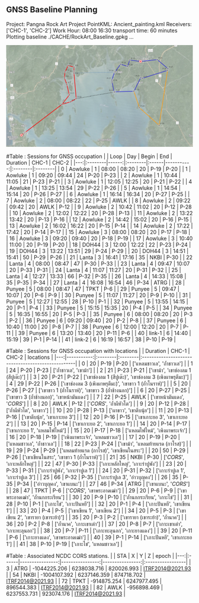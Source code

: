 ## GNSS Baseline Planning
<p>
Project:   Pangna Rock Art Project
PointKML:  Ancient_painting.kml
Receivers:  ['CHC-1', 'CHC-2']
Work Hour:  08:00 16:30
transport time:  60 minutes
Plotting baseline ./CACHE/RockArt_Baseline.gpkg ...
</p>

![alt text](https://github.com/phisan-chula/GNSS-Calibration/blob/main/BaselinePlanning/Baseline_AWLK_TPKT.png)

#Table : Sessions for GNSS occupation 
|    | Loop    |   Day | Begin   | End   |   Duration | CHC-1   | CHC-2   |
|---:|:--------|------:|:--------|:------|-----------:|:--------|:--------|
|  0 | Aowluke |     1 | 08:00   | 08:20 |         20 | P-19    | P-20    |
|  1 | Aowluke |     1 | 09:20   | 09:44 |         24 | P-20    | P-23    |
|  2 | Aowluke |     1 | 10:44   | 11:05 |         21 | P-23    | P-21    |
|  3 | Aowluke |     1 | 12:05   | 12:25 |         20 | P-21    | P-22    |
|  4 | Aowluke |     1 | 13:25   | 13:54 |         29 | P-22    | P-26    |
|  5 | Aowluke |     1 | 14:54   | 15:14 |         20 | P-26    | P-27    |
|  6 | Aowluke |     1 | 16:14   | 16:34 |         20 | P-27    | P-25    |
|  7 | Aowluke |     2 | 08:00   | 08:22 |         22 | P-25    | AWLK    |
|  8 | Aowluke |     2 | 09:22   | 09:42 |         20 | AWLK    | P-12    |
|  9 | Aowluke |     2 | 10:42   | 11:02 |         20 | P-12    | P-28    |
| 10 | Aowluke |     2 | 12:02   | 12:22 |         20 | P-28    | P-13    |
| 11 | Aowluke |     2 | 13:22   | 13:42 |         20 | P-13    | P-16    |
| 12 | Aowluke |     2 | 14:42   | 15:02 |         20 | P-16    | P-15    |
| 13 | Aowluke |     2 | 16:02   | 16:22 |         20 | P-15    | P-14    |
| 14 | Aowluke |     2 | 17:22   | 17:42 |         20 | P-14    | P-17    |
| 15 | Aowluke |     3 | 08:00   | 08:20 |         20 | P-17    | P-18    |
| 16 | Aowluke |     3 | 09:20   | 09:40 |         20 | P-18    | P-19    |
| 17 | Aowluke |     3 | 10:40   | 11:00 |         20 | P-19    | P-20    |
| 18 | DOH44   |     3 | 12:00   | 12:22 |         22 | P-23    | P-24    |
| 19 | DOH44   |     3 | 13:22   | 13:51 |         29 | P-24    | P-29    |
| 20 | DOH44   |     3 | 14:51   | 15:41 |         50 | P-29    | P-26    |
| 21 | Lanta   |     3 | 16:41   | 17:16 |         35 | NKBI    | P-30    |
| 22 | Lanta   |     4 | 08:00   | 08:47 |         47 | P-30    | P-33    |
| 23 | Lanta   |     4 | 09:47   | 10:07 |         20 | P-33    | P-31    |
| 24 | Lanta   |     4 | 11:07   | 11:27 |         20 | P-31    | P-32    |
| 25 | Lanta   |     4 | 12:27   | 13:33 |         66 | P-32    | P-35    |
| 26 | Lanta   |     4 | 14:33   | 15:08 |         35 | P-35    | P-34    |
| 27 | Lanta   |     4 | 16:08   | 16:54 |         46 | P-34    | ATRG    |
| 28 | Punyee  |     5 | 08:00   | 08:47 |         47 | TPKT    | P-6     |
| 29 | Punyee  |     5 | 09:47   | 10:07 |         20 | P-6     | P-9     |
| 30 | Punyee  |     5 | 11:07   | 11:27 |         20 | P-9     | P-10    |
| 31 | Punyee  |     5 | 12:27   | 12:55 |         28 | P-10    | P-1     |
| 32 | Punyee  |     5 | 13:55   | 14:15 |         20 | P-1     | P-4     |
| 33 | Punyee  |     5 | 15:15   | 15:35 |         20 | P-4     | P-5     |
| 34 | Punyee  |     5 | 16:35   | 16:55 |         20 | P-5     | P-3     |
| 35 | Punyee  |     6 | 08:00   | 08:20 |         20 | P-3     | P-2     |
| 36 | Punyee  |     6 | 09:20   | 09:40 |         20 | P-2     | P-8     |
| 37 | Punyee  |     6 | 10:40   | 11:00 |         20 | P-8     | P-7     |
| 38 | Punyee  |     6 | 12:00   | 12:20 |         20 | P-7     | P-11    |
| 39 | Punyee  |     6 | 13:20   | 13:40 |         20 | P-11    | P-6     |
| 40 | link-1  |     6 | 14:40   | 15:19 |         39 | P-1     | P-14    |
| 41 | link-2  |     6 | 16:19   | 16:57 |         38 | P-10    | P-19    |


#Table : Sessions for GNSS occupation with locations
|    |   Duration | CHC-1   | CHC-2   | locations                                         |
|---:|-----------:|:--------|:--------|:--------------------------------------------------|
|  0 |         20 | P-19    | P-20    | ['แหลมชาวเล', 'ถ้ำชาวเล']                          |
|  1 |         24 | P-20    | P-23    | ['ถ้ำชาวเล', 'เขาม้า']                              |
|  2 |         21 | P-23    | P-21    | ['เขาม้า', 'เขาช่องลม 1 (สีปูเต๊ะ)']                   |
|  3 |         20 | P-21    | P-22    | ['เขาช่องลม 1 (สีปูเต๊ะ)', 'เขาช่องลม 3 (เพิงผาพรุตีมะ)'] |
|  4 |         29 | P-22    | P-26    | ['เขาช่องลม 3 (เพิงผาพรุตีมะ)', 'เขาขาว 1 (ถ้ำโนราห์)'] |
|  5 |         20 | P-26    | P-27    | ['เขาขาว 1 (ถ้ำโนราห์)', 'เขาขาว 3 (ถ้ำช้างนอก)']     |
|  6 |         20 | P-27    | P-25    | ['เขาขาว 3 (ถ้ำช้างนอก)', 'เขาหน้ามันแดง']            |
|  7 |         22 | P-25    | AWLK    | ['เขาหน้ามันแดง', '*CORS*']                         |
|  8 |         20 | AWLK    | P-12    | ['*CORS*', 'ถ้ำผีหัวโต']                             |
|  9 |         20 | P-12    | P-28    | ['ถ้ำผีหัวโต', 'ผาขาว']                              |
| 10 |         20 | P-28    | P-13    | ['ผาขาว', 'เขาตีบนุ้ย']                              |
| 11 |         20 | P-13    | P-16    | ['เขาตีบนุ้ย', 'เขาเกาะยอ 3']                        |
| 12 |         20 | P-16    | P-15    | ['เขาเกาะยอ 3', 'เขาเกาะยอ 2']                    |
| 13 |         20 | P-15    | P-14    | ['เขาเกาะยอ 2', 'เขาเกาะยอ 1']                    |
| 14 |         20 | P-14    | P-17    | ['เขาเกาะยอ 1', 'แหลมไฟไหม้']                      |
| 15 |         20 | P-17    | P-18    | ['แหลมไฟไหม้', 'เพิงผาพระเจ้า']                      |
| 16 |         20 | P-18    | P-19    | ['เพิงผาพระเจ้า', 'แหลมชาวเล']                      |
| 17 |         20 | P-19    | P-20    | ['แหลมชาวเล', 'ถ้ำชาวเล']                          |
| 18 |         22 | P-23    | P-24    | ['เขาม้า', 'แหลมท้ายแรด (กาโรส)']                   |
| 19 |         29 | P-24    | P-29    | ['แหลมท้ายแรด (กาโรส)', 'เขาเขียนในสระ']            |
| 20 |         50 | P-29    | P-26    | ['เขาเขียนในสระ', 'เขาขาว 1 (ถ้ำโนราห์)']            |
| 21 |         35 | NKBI    | P-30    | ['*CORS*', 'เกาะหลักใหญ่']                          |
| 22 |         47 | P-30    | P-33    | ['เกาะหลักใหญ่', 'เกาะร่าปูพัง']                       |
| 23 |         20 | P-33    | P-31    | ['เกาะร่าปูพัง', 'เกาะร่าปูเล 1']                      |
| 24 |         20 | P-31    | P-32    | ['เกาะร่าปูเล 1', 'เกาะร่าปูเล 3']                    |
| 25 |         66 | P-32    | P-35    | ['เกาะร่าปูเล 3', 'อ่าวบุญคง']                        |
| 26 |         35 | P-35    | P-34    | ['อ่าวบุญคง', 'เขาแบนะ']                            |
| 27 |         46 | P-34    | ATRG    | ['เขาแบนะ', '*CORS*']                             |
| 28 |         47 | TPKT    | P-6     | ['*CORS*', 'เขาพระอาดเฒ่า']                        |
| 29 |         20 | P-6     | P-9     | ['เขาพระอาดเฒ่า', 'ถ้ำนกกระเรียน']                   |
| 30 |         20 | P-9     | P-10    | ['ถ้ำนกกระเรียน', 'เกาะไข่']                         |
| 31 |         28 | P-10    | P-1     | ['เกาะไข่', 'เกาะปันหยี']                            |
| 32 |         20 | P-1     | P-4     | ['เกาะปันหยี', 'เขาเขียน 1']                         |
| 33 |         20 | P-4     | P-5     | ['เขาเขียน 1', 'เขาเขียน 2']                        |
| 34 |         20 | P-5     | P-3     | ['เขาเขียน 2', 'เขารายา (เขาระย้า)']                |
| 35 |         20 | P-3     | P-2     | ['เขารายา (เขาระย้า)', 'ถ้ำนาค']                    |
| 36 |         20 | P-2     | P-8     | ['ถ้ำนาค', 'เกาะเขาเต่า']                           |
| 37 |         20 | P-8     | P-7     | ['เกาะเขาเต่า', 'เกาะทะลุนอก']                      |
| 38 |         20 | P-7     | P-11    | ['เกาะทะลุนอก', 'เกาะยางแดง']                      |
| 39 |         20 | P-11    | P-6     | ['เกาะยางแดง', 'เขาพระอาดเฒ่า']                    |
| 40 |         39 | P-1     | P-14    | ['เกาะปันหยี', 'เขาเกาะยอ 1']                       |
| 41 |         38 | P-10    | P-19    | ['เกาะไข่', 'แหลมชาวเล']                           |

#Table : Associated NCDC CORS stations.
|    | STA   |               X |               Y |               Z | epoch            |
|---:|:------|----------------:|----------------:|----------------:|:-----------------|
|  3 | ATRG  |    -1044225.206 |     6238038.716 |      820026.993 | ITRF2014@2021.93 |
| 54 | NKBI  |    -1004107.392 |     6237146.359 |      874718.702 | ITRF2014@2021.93 |
| 72 | TPKT  |     -914875.254 |     6247977.495 |      896544.383 | ITRF2014@2021.93 |
| 82 | AWLK  |     -956898.469 |     6237553.731 |      923074.176 | ITRF2014@2021.93 |

